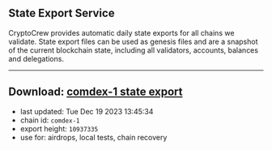 ## State Export Service
CryptoCrew provides automatic daily state exports for all chains we validate. State export files can be used as genesis files and are a snapshot of the current blockchain state, including all validators, accounts, balances and delegations.

---
**Download: [comdex-1 state export](https://dl.ccvalidators.com/SERVICE/comdex/comdex-1_export_10937335.json)**
---

- last updated: Tue Dec 19 2023 13:45:34
- chain id: `comdex-1`
- export height: `10937335`
- use for: airdrops, local tests, chain recovery
